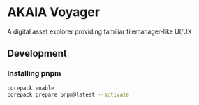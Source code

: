 # AKAIA Voyager

A digital asset explorer providing familiar filemanager-like UI/UX

## Development

### Installing pnpm

```sh
corepack enable
corepack prepare pnpm@latest --activate
```
